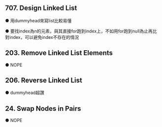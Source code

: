 ## 707. Design Linked List

● 用dummyhead來寫list比較易懂

● 要找index為n的元素，與其直接for跑到index上，不如用for跑到null為止再比對index，可以避免index不存在的情況

## 203. Remove Linked List Elements

● NOPE

## 206. Reverse Linked List

● dummyhead超讚

## 24. Swap Nodes in Pairs

● NOPE

